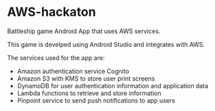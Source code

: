 # AWS-hackaton
Battleship game Android App that uses AWS services.

This game is develped using Android Studio and integrates with AWS.

The services used for the app are:

- Amazon authentication service Cognito
- Amazon S3 with KMS to store user print screens
- DynamoDB for user authentication information and application data
- Lambda functions to retrieve and store information
- Pinpoint service to send push notifications to app users

